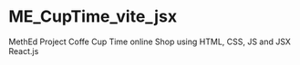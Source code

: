 # ME_CupTime_vite_jsx
 MethEd Project Coffe Cup Time online Shop using HTML, CSS, JS and JSX React.js
